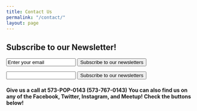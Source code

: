 ```yaml
---
title: Contact Us
permalink: "/contact/"
layout: page
---
```


<h2> Subscribe to our Newsletter! </h2>
<form action="https://popgymnews.hosted.phplist.com/lists/?p=subscribe" method="post">
    <input type="text" name="email" value="Enter your email" />
    <button type="submit">Subscribe to our newsletters</button>
</form>


<script type="text/javascript" src="https://ajax.googleapis.com/ajax/libs/jquery/1.5.2/jquery.min.js"></script> <script type="text/javascript" src="https://s3.amazonaws.com/phplist/phplist-subscribe-0.2.min.js"></script> <div id="phplistsubscriberesult"></div> <form action="https://popgymnews.hosted.phplist.com/lists/?p=subscribe&id=1" method="post" id="phplistsubscribeform"> <input type="text" name="email" value="" id="emailaddress" /> <button type="submit" id="phplistsubscribe">Subscribe to our newsletters</button> </form>  



<script type="text/javascript" src="https://form.jotform.us/jsform/72746138723158"></script>  






<h4> Give us a call at 573-POP-0143 (573-767-0143) You can also find us on any of the Facebook, Twitter, Instagram, and Meetup! Check the buttons below! </h4>
